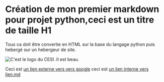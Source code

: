 # Création de mon premier markdown pour projet python,ceci est un titre de taille H1

  Tous ca doit être convertie en HTML sur la base du langage python puis hebergé sur un hebergeur de site.

  ![C'est le logo du CESI .Il est beau.](C:/Users/marti/Pictures/logo_CESI.jpg "le logo du cesi")

  Ceci est [un lien externe vers vers google](https://www.google.com/)
  ceci est [un lien interne vers lien.md](C:/Users/marti/Documents/cours_CESI/notes/lien.md)
